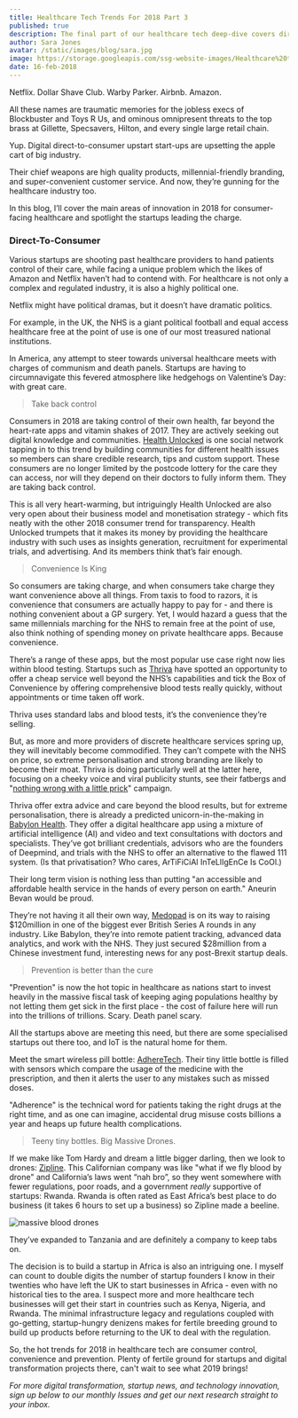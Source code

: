 ```yaml
---
title: Healthcare Tech Trends For 2018 Part 3
published: true
description: The final part of our healthcare tech deep-dive covers direct-to-consumer startups to examine the underlying megatrends to adopt for your business.
author: Sara Jones
avatar: /static/images/blog/sara.jpg
image: https://storage.googleapis.com/ssg-website-images/Healthcare%20tech%20trends%20part%203/stethoscope%20header.jpg
date: 16-feb-2018
---
```


Netflix. Dollar Shave Club. Warby Parker. Airbnb. Amazon.

All these names are traumatic memories for the jobless execs of Blockbuster and Toys R Us, and ominous omnipresent threats to the top brass at Gillette, Specsavers, Hilton, and every single large retail chain.

Yup. Digital direct-to-consumer upstart start-ups are upsetting the apple cart of big industry.

Their chief weapons are high quality products, millennial-friendly branding, and super-convenient customer service. And now, they’re gunning for the healthcare industry too.

In this blog, I’ll cover the main areas of innovation in 2018 for consumer-facing healthcare and spotlight the startups leading the charge.

### Direct-To-Consumer

Various startups are shooting past healthcare providers to hand patients control of their care, while facing a unique problem which the likes of Amazon and Netflix haven’t had to contend with. For healthcare is not only a complex and regulated industry, it is also a highly political one. 

Netflix might have political dramas, but it doesn’t have dramatic politics.

For example, in the UK, the NHS is a giant political football and equal access healthcare free at the point of use is one of our most treasured national institutions. 

In America, any attempt to steer towards universal healthcare meets with charges of communism and death panels. Startups are having to circumnavigate this fevered atmosphere like hedgehogs on Valentine’s Day: with great care.

> Take back control 

Consumers in 2018 are taking control of their own health, far beyond the heart-rate apps and vitamin shakes of 2017. They are actively seeking out digital knowledge and communities. [Health Unlocked](https://healthunlocked.com/about) is one social network tapping in to this trend by building communities for different health issues so members can share credible research, tips and custom support. These consumers are no longer limited by the postcode lottery for the care they can access, nor will they depend on their doctors to fully inform them. They are taking back control.

This is all very heart-warming, but intriguingly Health Unlocked are also very open about their business model and monetisation strategy - which fits neatly with the other 2018 consumer trend for transparency. Health Unlocked trumpets that it makes its money by providing the healthcare industry with such uses as insights generation, recruitment for experimental trials, and advertising. And its members think that’s fair enough.

> Convenience Is King

So consumers are taking charge, and when consumers take charge they want convenience above all things. From taxis to food to razors, it is convenience that consumers are actually happy to pay for - and there is nothing convenient about a GP surgery. Yet, I would hazard a guess that the same millennials marching for the NHS to remain free at the point of use, also think nothing of spending money on private healthcare apps. Because convenience.

There’s a range of these apps, but the most popular use case right now lies within blood testing. Startups such as [Thriva](https://thriva.co/) have spotted an opportunity to offer a cheap service well beyond the NHS’s capabilities and tick the Box of Convenience by offering comprehensive blood tests really quickly, without appointments or time taken off work.

Thriva uses standard labs and blood tests, it’s the convenience they’re selling.

But, as more and more providers of discrete healthcare services spring up, they will inevitably become commodified. They can’t compete with the NHS on price, so extreme personalisation and strong branding are likely to become their moat. Thriva is doing particularly well at the latter here, focusing on a cheeky voice and viral publicity stunts, see their fatbergs and "[nothing wrong with a little prick](http://metro.co.uk/2017/10/19/man-with-britains-smallest-penis-lands-extremely-appropriate-new-job-7012191/)" campaign.

Thriva offer extra advice and care beyond the blood results, but for extreme personalisation, there is already a predicted unicorn-in-the-making in [Babylon Health](https://www.babylonhealth.com/). They offer a digital healthcare app using a mixture of artificial intelligence (AI) and video and text consultations with doctors and specialists. They’ve got brilliant credentials, advisors who are the founders of Deepmind, and trials with the NHS to offer an alternative to the flawed 111 system. (Is that privatisation? Who cares, ArTiFiCiAl InTeLlIgEnCe Is CoOl.) 

Their long term vision is nothing less than putting "an accessible and affordable health service in the hands of every person on earth." Aneurin Bevan would be proud.

They’re not having it all their own way, [Medopad](http://medopad.com/about/) is on its way to raising $120million in one of the biggest ever British Series A rounds in any industry. Like Babylon, they’re into remote patient tracking, advanced data analytics, and work with the NHS. They just secured $28million from a Chinese investment fund, interesting news for any post-Brexit startup deals.

> Prevention is better than the cure

"Prevention" is now the hot topic in healthcare as nations start to invest heavily in the massive fiscal task of keeping aging populations healthy by not letting them get sick in the first place - the cost of failure here will run into the trillions of trillions. Scary. Death panel scary.

All the startups above are meeting this need, but there are some specialised startups out there too, and IoT is the natural home for them. 

Meet the smart wireless pill bottle: [AdhereTech](https://www.adheretech.com/). Their tiny little bottle is filled with sensors which compare the usage of the medicine with the prescription, and then it alerts the user to any mistakes such as missed doses.

"Adherence" is the technical word for patients taking the right drugs at the right time, and as one can imagine, accidental drug misuse costs billions a year and heaps up future health complications.

> Teeny tiny bottles. Big Massive Drones.

If we make like Tom Hardy and dream a little bigger darling, then we look to drones: [Zipline](http://www.flyzipline.com/). This Californian company was like "what if we fly blood by drone" and California’s laws went “nah bro”, so they went somewhere with fewer regulations, poor roads, and a government *really* supportive of startups: Rwanda. Rwanda is often rated as East Africa’s best place to do business (it takes 6 hours to set up a business) so Zipline made a beeline.

![massive blood drones](https://media.giphy.com/media/xUOwG3MsIi9Qf0sILK/giphy.gif)



They’ve expanded to Tanzania and are definitely a company to keep tabs on.

The decision is to build a startup in Africa is also an intriguing one. I myself can count to double digits the number of startup founders I know in their twenties who have left the UK to start businesses in Africa - even with no historical ties to the area. I suspect more and more healthcare tech businesses will get their start in countries such as Kenya, Nigeria, and Rwanda. The minimal infrastructure legacy and regulations coupled with go-getting, startup-hungry denizens makes for fertile breeding ground to build up products before returning to the UK to deal with the regulation.

So, the hot trends for 2018 in healthcare tech are consumer control, convenience and prevention. Plenty of fertile ground for startups and digital transformation projects there, can't wait to see what 2019 brings!

*For more digital transformation, startup news, and technology innovation, sign up below to our monthly Issues and get our next research straight to your inbox.*